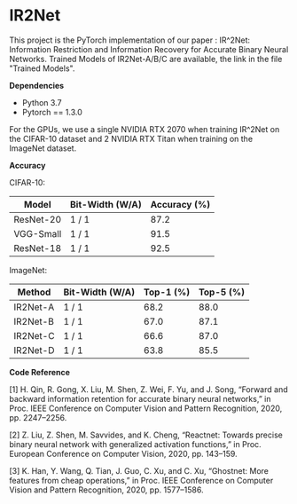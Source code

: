 # IR2Net

This project is the PyTorch implementation of our paper : IR^2Net: Information Restriction and Information Recovery for Accurate Binary Neural Networks. 
Trained Models of IR2Net-A/B/C are available, the link in the file "Trained Models".

**Dependencies**

- Python 3.7
- Pytorch == 1.3.0

For the GPUs, we use a single NVIDIA RTX 2070 when training IR^2Net on the CIFAR-10 dataset and 2 NVIDIA RTX Titan when training on the ImageNet dataset.

**Accuracy** 

CIFAR-10:

|   Model   | Bit-Width (W/A) | Accuracy (%) |
| --------- | --------------- | ------------ |
| ResNet-20 | 1 / 1           | 87.2         |
| VGG-Small | 1 / 1           | 91.5         |
| ResNet-18 | 1 / 1           | 92.5         | 

ImageNet:

|   Method  | Bit-Width (W/A) | Top-1 (%) | Top-5 (%) |
| --------- | --------------- | --------- | --------- |
| IR2Net-A  | 1 / 1           | 68.2      | 88.0      |
| IR2Net-B  | 1 / 1           | 67.0      | 87.1      |
| IR2Net-C  | 1 / 1           | 66.6      | 87.0      |
| IR2Net-D  | 1 / 1           | 63.8      | 85.5      |

**Code Reference** 

[1] H. Qin, R. Gong, X. Liu, M. Shen, Z. Wei, F. Yu, and J. Song, “Forward and backward information retention for accurate binary neural
networks,” in Proc. IEEE Conference on Computer Vision and Pattern Recognition, 2020, pp. 2247–2256.

[2] Z. Liu, Z. Shen, M. Savvides, and K. Cheng, “Reactnet: Towards precise binary neural network with generalized activation functions,” in Proc.
European Conference on Computer Vision, 2020, pp. 143–159.

[3] K. Han, Y. Wang, Q. Tian, J. Guo, C. Xu, and C. Xu, “Ghostnet: More features from cheap operations,” in Proc. IEEE Conference on Computer Vision and Pattern Recognition, 2020, pp. 1577–1586.




